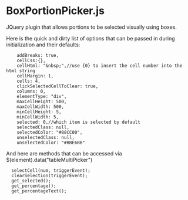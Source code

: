 # BoxPortionPicker.js
JQuery plugin that allows portions to be selected visually using boxes.

Here is the quick and dirty list of options that can be passed in during initialization and their defaults:

		addBreaks: true,
		cellCss:{},
		cellHtml: "&nbsp;",//use {0} to insert the cell number into the html string
		cellMargin: 1,
        cells: 4,
		clickSelectedCellToClear: true,
		columns: 0,
		elementType: "div",
		maxCellHeight: 500,
		maxCellWidth: 500,
		minCellHeight: 5,
		minCellWidth: 5,
		selected: 0,//which item is selected by default
		selectedClass: null,
		selectedColor: "#88CC00",
		unselectedClass: null,
		unselectedColor: "#BBE6BB"

And here are methods that can be accessed via $(element).data("tableMultiPicker")

      selectCell(num, triggerEvent);
      clearSelection(triggerEvent);
      get_selected();
      get_percentage();
      get_percentageText();
